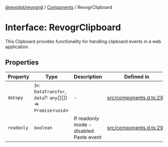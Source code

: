 [@revolist/revogrid](README.md) / [Components](Namespace.Components.md) / RevogrClipboard

# Interface: RevogrClipboard

This Clipboard provides functionality for handling clipboard events in a web application.

## Properties

| Property | Type | Description | Defined in |
| ------ | ------ | ------ | ------ |
| `doCopy` | (`e`: `DataTransfer`, `data`?: `any`[][]) => `Promise`\<`void`\> | - | [src/components.d.ts:291](https://github.com/revolist/revogrid/blob/0ab93afcbb5b98b002edc76b162fc6cdefa047cd/src/components.d.ts#L291) |
| `readonly` | `boolean` | If readonly mode - disabled Paste event | [src/components.d.ts:295](https://github.com/revolist/revogrid/blob/0ab93afcbb5b98b002edc76b162fc6cdefa047cd/src/components.d.ts#L295) |
